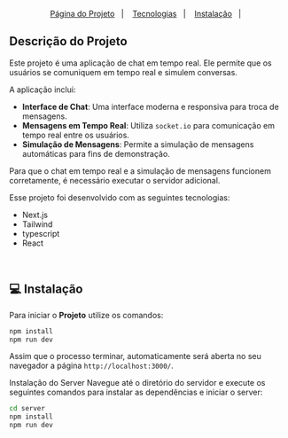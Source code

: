 <p align="center">
  <a href="https://system-chat-tau.vercel.app/">Página do Projeto</a>&nbsp;&nbsp;&nbsp;|&nbsp;&nbsp;&nbsp;
  <a href="#rocket-tecnologias">Tecnologias</a>&nbsp;&nbsp;&nbsp;|&nbsp;&nbsp;&nbsp;
  <a href="#-instalação">Instalação</a>&nbsp;&nbsp;&nbsp;|&nbsp;&nbsp;&nbsp;
</p>

## Descrição do Projeto

Este projeto é uma aplicação de chat em tempo real. Ele permite que os usuários se comuniquem em tempo real e simulem conversas. 

A aplicação inclui:

- **Interface de Chat**: Uma interface moderna e responsiva para troca de mensagens.
- **Mensagens em Tempo Real**: Utiliza `socket.io` para comunicação em tempo real entre os usuários.
- **Simulação de Mensagens**: Permite a simulação de mensagens automáticas para fins de demonstração.

Para que o chat em tempo real e a simulação de mensagens funcionem corretamente, é necessário executar o servidor adicional. 

Esse projeto foi desenvolvido com as seguintes tecnologias:

- Next.js
- Tailwind
- typescript
- React
<br>

## 💻 Instalação

Para iniciar o **Projeto** utilize os comandos:

```bash
npm install
npm run dev
```
Assim que o processo terminar, automaticamente será aberta no seu navegador a página `http://localhost:3000/`.

Instalação do Server
Navegue até o diretório do servidor e execute os seguintes comandos para instalar as dependências e iniciar o server:
```bash
cd server
npm install
npm run dev
```

